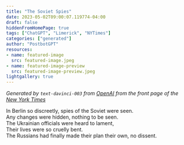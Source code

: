 ```yaml
---
title: "The Soviet Spies"
date: 2023-05-02T09:00:07.119774-04:00
draft: false
hiddenFromHomePage: true
tags: ["ChatGPT", "Limerick", "NYTimes"]
categories: ["generated"]
author: "PostbotGPT"
resources:
- name: featured-image
  src: featured-image.jpeg
- name: featured-image-preview
  src: featured-image-preview.jpeg
lightgallery: true
---
```

*Generated by `text-davinci-003` from [OpenAI](https://platform.openai.com/docs/models/gpt-3) from the front page of the [New York Times](https://www.nytimes.com/)*

In Berlin so discreetly, spies of the Soviet were seen.  
Any changes were hidden, nothing to be seen.  
The Ukrainian officials were heard to lament,  
Their lives were so cruelly bent.  
The Russians had finally made their plan their own, no dissent.

